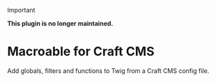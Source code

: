 > [!IMPORTANT]
>
> **This plugin is no longer maintained.**

# Macroable for Craft CMS

Add globals, filters and functions to Twig from a Craft CMS config file.

